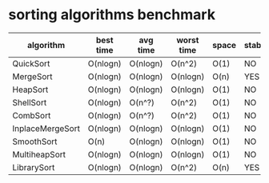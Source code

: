 # sorting algorithms benchmark

| algorithm        | best time  | avg time   | worst time | space | stable | time cost |
|-|-|-|-|-|-|-|
| QuickSort        | O(nlogn)   | O(nlogn)   | O(n^2)     | O(1)  | NO     |     128ms |
| MergeSort        | O(nlogn)   | O(nlogn)   | O(nlogn)   | O(n)  | YES    |     210ms |
| HeapSort         | O(nlogn)   | O(nlogn)   | O(nlogn)   | O(1)  | NO     |     370ms |
| ShellSort        | O(nlogn)   | O(n^?)     | O(n^2)     | O(1)  | NO     |     285ms |
| CombSort         | O(nlogn)   | O(n^?)     | O(n^2)     | O(1)  | NO     |     261ms |
| InplaceMergeSort | O(nlogn)   | O(nlogn)   | O(nlogn)   | O(1)  | NO     |     244ms |
| SmoothSort       | O(n)       | O(nlogn)   | O(nlogn)   | O(1)  | NO     |     565ms |
| MultiheapSort    | O(nlogn)   | O(nlogn)   | O(nlogn)   | O(1)  | NO     |     441ms |
| LibrarySort      | O(nlogn)   | O(nlogn)   | O(n^2)     | O(n)  | YES    |     582ms |
